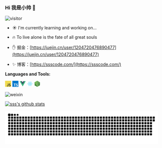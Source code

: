 ### Hi 我是小帅 :clap:

![visitor](https://visitor-badge.glitch.me/badge?page_id=js-banana.js-banana)

- :sunny: I'm currently learning and working on...

<!-- - :laughing: I'm currently learning... -->

<!-- - :open_mouth: QQ：***1214756519*** -->

<!-- - :running: Me：[https://me.ssscode.com/](https://me.ssscode.com/) -->

- :fire: To live alone is the fate of all great souls

<!-- - :fire: Slogan：学而不思则罔，思而不学则殆。 -->

- :raised_hand: 掘金：[https://juejin.cn/user/1204720476890477](https://juejin.cn/user/1204720476890477)

- :sparkles: 博客：[https://ssscode.com/](https://ssscode.com/)

**Languages and Tools:**  

<code><img height="20" src="https://raw.githubusercontent.com/github/explore/80688e429a7d4ef2fca1e82350fe8e3517d3494d/topics/javascript/javascript.png"></code>
<code><img height="20" src="https://raw.githubusercontent.com/github/explore/80688e429a7d4ef2fca1e82350fe8e3517d3494d/topics/typescript/typescript.png"></code>
<code><img height="20" src="https://raw.githubusercontent.com/github/explore/80688e429a7d4ef2fca1e82350fe8e3517d3494d/topics/vue/vue.png"></code>
<code><img height="20" src="https://raw.githubusercontent.com/github/explore/80688e429a7d4ef2fca1e82350fe8e3517d3494d/topics/react/react.png"></code>
<code><img height="20" src="https://raw.githubusercontent.com/github/explore/80688e429a7d4ef2fca1e82350fe8e3517d3494d/topics/nodejs/nodejs.png"></code>

![weixin](https://cdn.jsdelivr.net/gh/JS-banana/images/vuepress/4.png)

[![sss's github stats](https://github-readme-stats.vercel.app/api?username=JS-banana&show_icons=true&theme=synthwave)](https://github.com/anuraghazra/github-readme-stats)

![github contribution grid snake animation](https://github.com/JS-banana/JS-banana/blob/output/github-contribution-grid-snake.svg)
